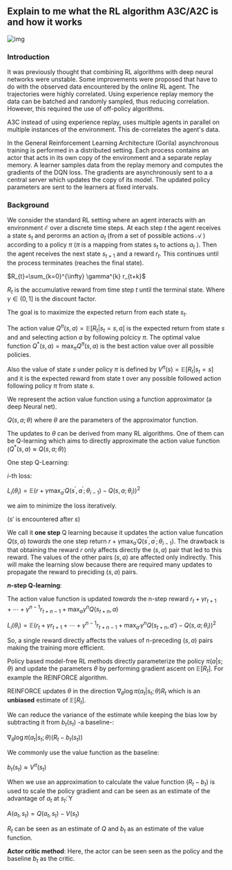 ## Explain to me what the RL algorithm A3C/A2C is and how it works
![img](https://adriancolyer.files.wordpress.com/2016/10/a3c-alg-3.png)

### Introduction

It was previously thought that combining RL algorithms with deep neural networks were unstable. Some improvements were proposed that have to do with the observed data encountered by the online RL agent. The trajectories were highly correlated. Using experience replay memory the data can be batched and randomly sampled, thus reducing correlation. However, this required the use of off-policy algorithms.

A3C instead of using experience replay, uses multiple agents in parallel on multiple instances of the environment. This de-correlates the agent's data.

In the General Reinforcement Learning Architecture (Gorila) asynchronous training is performed in a distributed setting. Each process contains an actor that acts in its own copy of the environment and a separate replay memory. A learner samples data from the replay memory and computes the gradients of the DQN loss. The gradients are asynchronously sent to a a central server which updates the copy of its model. The updated policy parameters are sent to the learners at fixed intervals.

### Background

We consider the standard RL setting where an agent interacts with an environment $\mathcal{E}$ over a discrete time steps. At each step $t$ the agent receives a state $s_t$ and perorms an action $a_t$ (from a set of possible actions $\mathcal{A}$ ) according to a policy $\pi$ ($\pi$ is a mapping from states $s_t$ to actions $a_t$ ). Then the agent receives the next state $s_{t+1}$ and a reward $r_t$. This continues until the process terminates (reaches the final state).

$R_{t}=\sum_{k=0}^{\infty} \gamma^{k} r_{t+k}$

$R_t$ is the accumulative reward from time step $t$ until the terminal state. Where $\gamma \in(0,1]$ is the discount factor.

The goal is to maximize the expected return from each state $s_t$.

The action value $Q^{\pi}(s, a)=\mathbb{E}\left[R_{t} | s_{t}=s, a\right]$ is the expected return from state $s$ and and selecting action $a$ by following polcicy $\pi$. The optimal value function $Q^{*}(s, a)= \max _{\pi} Q^{\pi}(s, a)$ is the best action value over all possible policies.

Also the value of state $s$ under policy $\pi$ is defined by $V^{\pi}(s)= \mathbb{E}\left[R_{t} | s_{t}=s\right]$ and it is the expected reward from state t over any possible followed action following policy $\pi$ from state $s$.

We represent the action value function using a function approximator (a deep Neural net).

$Q(s, a ; \theta)$ where $\theta$ are the parameters of the approximator function.

The updates to $\theta$ can be derived from many RL algorithms. One of them can be Q-learning which aims to directly approximate the action value function ($Q^{*}(s, a) \approx Q(s, a ; \theta)$)

One step Q-Learning:

$i$-th loss:

$L_{i}\left(\theta_{i}\right)=\mathbb{E}\left(r+\gamma \max _{a^{\prime}} Q\left(s^{\prime}, a^{\prime} ; \theta_{i-1}\right)-Q\left(s, a ; \theta_{i}\right)\right)^{2}$

we aim to minimize the loss iteratively.

($s'$ is encountered after $s$)

We call it **one step** Q learning because it updates the action value funcation $Q(s,a)$ *towards* the one step return $r+\gamma \max _{a^{\prime}} Q\left(s^{\prime}, a^{\prime} ; \theta_{i-1}\right)$. The drawback is that obtaining the reward $r$ only affects directly the $(s,a)$ pair that led to this reward. The values of the other pairs $(s,a)$ are affected only indirectly. This will make the learning slow because there are required many updates to propagate the reward to preciding $(s,a)$
pairs.

**$n$-step Q-learning**:

The action value function is updated *towards* the n-step reward $r_{t}+\gamma r_{t+1}+\cdots+\gamma^{n-1} r_{t+n-1}+\max _{a} \gamma^{n} Q\left(s_{t+n}, a\right)$

$L_{i}\left(\theta_{i}\right)=\mathbb{E}\left(r_{t}+\gamma r_{t+1}+\cdots+\gamma^{n-1} r_{t+n-1}+\max _{a'} \gamma^{n} Q\left(s_{t+n}, a'\right)-Q\left(s, a ; \theta_{i}\right)\right)^{2}$

So, a single reward directly affects the values of n-preceding $(s,a)$ pairs making the training more efficient.

Policy based model-free RL methods directly parameterize the policy $\pi(a | s ; \theta)$ and update the parameters $\theta$ by performing gradient ascent on $\mathbb{E}\left[R_{t}\right]$. For example the REINFORCE algorithm.

REINFORCE updates $\theta$ in the direction $\nabla_{\theta} \log \pi\left(a_{t} | s_{t} ; \theta\right) R_{t}$ which is an **unbiased** estimate of $\mathbb{E}\left[R_{t}\right]$.

We can reduce the variance of the estimate while keeping the bias low by subtracting it from $b_t(s_t)$ -a baseline-:

$\nabla_{\theta} \log \pi\left(a_{t} | s_{t} ; \theta\right)\left(R_{t}-b_{t}\left(s_{t}\right)\right)$

We commonly use the value function as the baseline:

$b_{t}\left(s_{t}\right) \approx V^{\pi}\left(s_{t}\right)$

When we use an approximation to calculate the value function $(R_t - b_t)$ is used to scale the policy gradient and can be seen as an estimate of the advantage of $a_t$ at $s_t$:Ύ

$A\left(a_{t}, s_{t}\right)=Q\left(a_{t}, s_{t}\right)-V\left(s_{t}\right)$

$R_t$ can be seen as an estimate of $Q$ and $b_t$ as an estimate of the value function.

**Actor critic method**: Here, the actor can be seen seen as the policy and the baseline $b_t$ as the critic.
